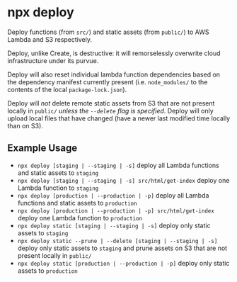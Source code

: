 # npx deploy

Deploy functions (from `src/`) and static assets (from `public/`) to AWS Lambda and S3 respectively.

Deploy, unlike Create, is destructive: it will remorselessly overwrite cloud infrastructure under its purvue.

Deploy will also reset individual lambda function dependencies based on the dependency manifest currently present (i.e. `node_modules/` to the contents of the local `package-lock.json`).

Deploy will _not_ delete remote static assets from S3 that are not present locally in `public/` _unless the `--delete` flag is specified_. Deploy will only upload local files that have changed (have a newer last modified time locally than on S3).

## Example Usage

- `npx deploy [staging | --staging | -s]` deploy all Lambda functions and static assets to `staging`
- `npx deploy [staging | --staging | -s] src/html/get-index` deploy one Lambda function to `staging`
- `npx deploy [production | --production | -p]` deploy all Lambda functions and static assets to `production`
- `npx deploy [production | --production | -p] src/html/get-index` deploy one Lambda function to `production`
- `npx deploy static [staging | --staging | -s]` deploy only static assets to `staging`
- `npx deploy static --prune | --delete [staging | --staging | -s]` deploy only static assets to `staging` and prune assets on S3 that are not present locally in `public/`
- `npx deploy static [production | --production | -p]` deploy only static assets to `production`
